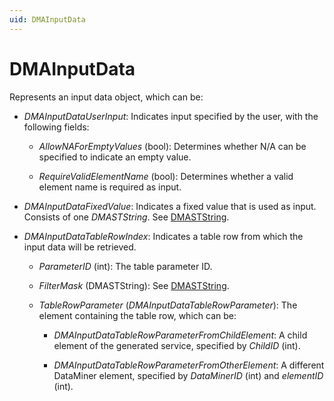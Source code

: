 ```yaml
---
uid: DMAInputData
---
```


# DMAInputData

Represents an input data object, which can be:

- *DMAInputDataUserInput*: Indicates input specified by the user, with the following fields:

  - *AllowNAForEmptyValues* (bool): Determines whether N/A can be specified to indicate an empty value.

  - *RequireValidElementName* (bool): Determines whether a valid element name is required as input.

- *DMAInputDataFixedValue*: Indicates a fixed value that is used as input. Consists of one *DMASTString*. See [DMASTString](xref:DMASTString).

- *DMAInputDataTableRowIndex*: Indicates a table row from which the input data will be retrieved.

  - *ParameterID* (int): The table parameter ID.

  - *FilterMask* (DMASTString): See [DMASTString](xref:DMASTString).

  - *TableRowParameter* (*DMAInputDataTableRowParameter*): The element containing the table row, which can be:

    - *DMAInputDataTableRowParameterFrom­ChildElement*: A child element of the generated service, specified by *ChildID* (int).

    - *DMAInputDataTableRowParameterFrom­OtherElement*: A different DataMiner element, specified by *DataMinerID* (int) and *elementID* (int).
